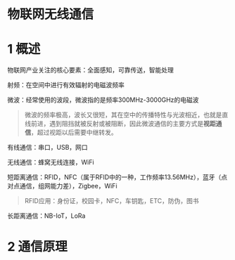 # 物联网无线通信

# 1 概述

物联网产业关注的核心要素：全面感知，可靠传送，智能处理

射频：在空间中进行有效辐射的电磁波频率

微波：经常使用的波段，微波指的是频率300MHz-3000GHz的电磁波

> 微波的频率极高，波长又很短，其在空中的传播特性与光波相近，也就是直线前进，遇到阻挡就被反射或被阻断，因此微波通信的主要方式是**视距通信**，超过视距以后需要中继转发。 

有线通信：串口，USB，网口

无线通信：蜂窝无线连接，WiFi

短距离通信：RFID，NFC（属于RFID中的一种，工作频率13.56MHz），蓝牙（点对点通信，组网能力差），Zigbee，WiFi

> RFID应用：身份证，校园卡，NFC，车钥匙，ETC，防伪，图书

长距离通信：NB-IoT，LoRa

# 2 通信原理

